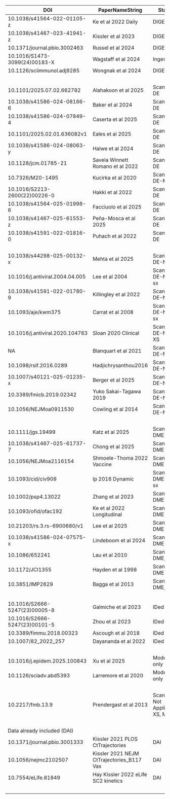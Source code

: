 | DOI | PaperNameString | Status | By |
|-----|-----------------|--------|----|
| 10.1038/s41564-022-01105-z | Ke et al 2022 Daily | DIGESTED | Stephen |
| 10.1038/s41467-023-41941-z | Kissler et al 2023 | DIGESTED | Stephen |
| 10.1371/journal.pbio.3002463 | Russel et al 2024 | DIGESTED | Stephen |
| 10.1016/S1473-3099(24)00183-X | Wagstaff et al 2024 | Ingested | Stephen |
| 10.1126/sciimmunol.adj9285 | Wongnak et al 2024 | DIGESTED | Stephen |
| | | | 2, 5 |
| 10.1101/2025.07.02.662782 | Alahakoon et al 2025 | Scanned: DE | Ellen |
| 10.1038/s41586-024-08166-6 | Baker et al 2024 | Scanned: DE | Ellen |
| 10.1038/s41586-024-07849-4 | Caserta et al 2025 | Scanned: DE | Ellen |
| 10.1101/2025.02.01.636082v1 | Eales et al 2025 | Scanned: DE | Ellen |
| 10.1038/s41586-024-08063-y | Halwe et al 2024 | Scanned: DE | Ellen |
| 10.1128/jcm.01785-21 | Savela Winnett Romano et al 2022 | Scanned: DE | Ellen |
| 10.7326/M20-1495 | Kucirka et al 2020 | Scanned: DE-MA | Ellen |
| 10.1016/S2213-2600(22)00226-0 | Hakki et al 2022 | Scanned: DE | Ellen |
| 10.1038/s41564-025-01998-6 | Facciuolo et al 2025 | Scanned: DE | Ellen |
| 10.1038/s41467-025-61553-z | Peña-Mosca et al 2025  | Scanned: DE | Ellen |
| 10.1038/s41591-022-01816-0 | Puhach et al 2022 | Scanned: DE | Ellen |
| | | | 11 (10) |
| 10.1038/s44298-025-00132-x | Mehta et al 2025 | Scanned: DE-NEA | Ellen |
| 10.1016/j.antiviral.2004.04.005 | Lee et al 2004 | Scanned: DE-NEA, sx | Ellen |
| 10.1038/s41591-022-01780-9 | Killingley et al 2022 | Scanned: DE-NEA | Ellen |
| 10.1093/aje/kwm375 | Carrat et al 2008 | Scanned: DE-NEA, sx | Ellen via Casey |
| 10.1016/j.antiviral.2020.104763 | Sloan 2020 Clinical | Scanned: DE-NEA-XS | Ellen via Casey |
| NA | Blanquart et al 2021 | Scanned: DE-NEA | Ellen via Casey |
| 10.1098/rsif.2016.0289 | Hadjichrysanthou2016 | Scanned: DE-NEA | Ellen via Casey |
| 10.1007/s40121-025-01235-x | Berger et al 2025 | Scanned: DE-NEA | Ellen |
| 10.3389/fmicb.2019.02342 | Yuko Sakai-Tagawa 2019 | Scanned: DE-NEA | Ellen |
| 10.1056/NEJMoa0911530 | Cowling et al 2014 | Scanned: DE-NEA | Ellen |
| | | | 10 |
| 10.1111/jgs.19499 | Katz et al 2025 | Scanned: DME | Ellen |
| 10.1038/s41467-025-61737-7 | Chong et al 2025 | Scanned: DME | Ellen |
| 10.1056/NEJMoa2116154 | Shmoele-Thoma 2022 Vaccine | Scanned: DME | Ellen via Casey |
| 10.1093/cid/civ909 | Ip 2016 Dynamic | Scanned: DME-XS, sx | Ellen via Casey |
| 10.1002/psp4.13022 | Zhang et al 2023 | Scanned: DME | Ellen |
| 10.1093/ofid/ofac192 | Ke et al 2022 Longitudinal | Scanned: DME | Ellen |
| 10.21203/rs.3.rs-6900680/v1 | Lee et al 2025 | Scanned: DME | Ellen |
| 10.1038/s41586-024-07575-x | Lindeboom et al 2024 | Scanned: DME | Ellen |
| 10.1086/652241 | Lau et al 2010 | Scanned: DME, sx | Ellen via Casey |
| 10.1172/JCI1355 | Hayden et al 1998 | Scanned: DME | Ellen via Casey |
| 10.3851/IMP2629 | Bagga et al 2013 | Scanned: DME, sx | Ellen via Casey |
| | | | 11 |
| 10.1016/S2666-5247(23)00005-8 | Galmiche et al 2023 | IDed | Ellen |
| 10.1016/S2666-5247(23)00101-5 | Zhou et al 2023 | IDed | Ellen |
| 10.3389/fimmu.2018.00323 | Ascough et al 2018 | IDed | Ellen |
| 10.1007/82_2022_257 | Dayananda et al 2022 | IDed | Ellen |
| | | | 4+ |
| 10.1016/j.epidem.2025.100843 | Xu et al 2025 | Modeling only paper | Ellen |
| 10.1126/sciadv.abd5393 | Larremore et al 2020 | Modeling only paper | Ellen via Casey |
| | | | 2 |
| 10.2217/fmb.13.9 | Prendergast et al 2013 | Scanned: Not Applicable, XS, MA | Ellen |
| | | | 1 |
| Data already included (DAI) | | | |
| 10.1371/journal.pbio.3001333 | Kissler 2021 PLOS CtTrajectories | DAI | Ellen |
| 10.1056/nejmc2102507 | Kissler 2021 NEJM CtTrajectories_B117 Vax | DAI | Ellen |
| 10.7554/eLife.81849 | Hay Kissler 2022 eLife SC2 kinetics | DAI | Ellen |
| | | | 3 |